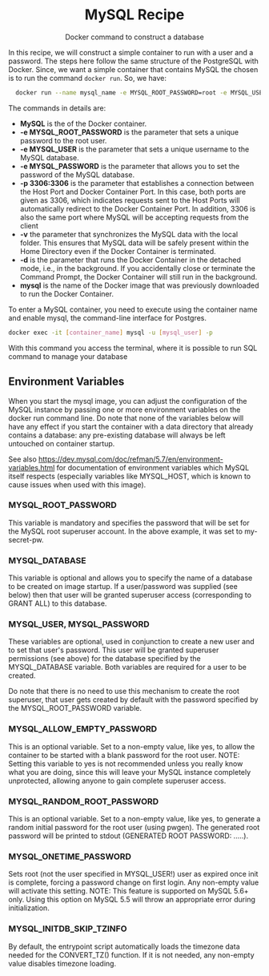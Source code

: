 <h1 align = 'center'>MySQL Recipe</h1>
<p align = 'center'> Docker command to construct a database</p>

In this recipe, we will construct a simple container to run with a user and a password. The steps here follow the same structure of the PostgreSQL with Docker. Since, we want a simple container that contains MySQL the chosen is to run the command `docker run`. So, we have:
 
```bash
  docker run --name mysql_name -e MYSQL_ROOT_PASSWORD=root -e MYSQL_USER=myuser -e MYSQL_PASSWORD=mypassword -p 3306:3306 -v /data:/var/lib/mysql/data -d mysql
```

The commands in details are:
- **MySQL** is the of the Docker container.
- **-e MYSQL_ROOT_PASSWORD** is the parameter that sets a unique password to the root user.
- **-e MYSQL_USER** is the parameter that sets a unique username to the MySQL database.
- **-e MYSQL_PASSWORD** is the parameter that allows you to set the password of the MySQL database.
- **-p 3306:3306** is the parameter that establishes a connection between the Host Port and Docker Container Port. In this case, both ports are given as 3306, which indicates requests sent to the Host Ports will automatically redirect to the Docker Container Port. In addition, 3306 is also the same port where MySQL will be accepting requests from the client
- **-v** the parameter that synchronizes the MySQL data with the local folder. This ensures that MySQL data will be safely present within the Home Directory even if the Docker Container is terminated.
- **-d** is the parameter that runs the Docker Container in the detached mode, i.e., in the background. If you accidentally close or terminate the Command Prompt, the Docker Container will still run in the background.
- **mysql** is the name of the Docker image that was previously downloaded to run the Docker Container.

To enter a MySQL container, you need to execute using the container name and enable mysql, the command-line interface for Postgres.
```bash
docker exec -it [container_name] mysql -u [mysql_user] -p
```
With this command you access the terminal, where it is possible to run SQL command to manage your database


## Environment Variables
When you start the mysql image, you can adjust the configuration of the MySQL instance by passing one or more environment variables on the docker run command line. Do note that none of the variables below will have any effect if you start the container with a data directory that already contains a database: any pre-existing database will always be left untouched on container startup.

See also https://dev.mysql.com/doc/refman/5.7/en/environment-variables.html for documentation of environment variables which MySQL itself respects (especially variables like MYSQL_HOST, which is known to cause issues when used with this image).

### MYSQL_ROOT_PASSWORD
This variable is mandatory and specifies the password that will be set for the MySQL root superuser account. In the above example, it was set to my-secret-pw.

### MYSQL_DATABASE
This variable is optional and allows you to specify the name of a database to be created on image startup. If a user/password was supplied (see below) then that user will be granted superuser access (corresponding to GRANT ALL) to this database.

### MYSQL_USER, MYSQL_PASSWORD
These variables are optional, used in conjunction to create a new user and to set that user's password. This user will be granted superuser permissions (see above) for the database specified by the MYSQL_DATABASE variable. Both variables are required for a user to be created.

Do note that there is no need to use this mechanism to create the root superuser, that user gets created by default with the password specified by the MYSQL_ROOT_PASSWORD variable.

### MYSQL_ALLOW_EMPTY_PASSWORD
This is an optional variable. Set to a non-empty value, like yes, to allow the container to be started with a blank password for the root user. NOTE: Setting this variable to yes is not recommended unless you really know what you are doing, since this will leave your MySQL instance completely unprotected, allowing anyone to gain complete superuser access.

### MYSQL_RANDOM_ROOT_PASSWORD
This is an optional variable. Set to a non-empty value, like yes, to generate a random initial password for the root user (using pwgen). The generated root password will be printed to stdout (GENERATED ROOT PASSWORD: .....).

### MYSQL_ONETIME_PASSWORD
Sets root (not the user specified in MYSQL_USER!) user as expired once init is complete, forcing a password change on first login. Any non-empty value will activate this setting. NOTE: This feature is supported on MySQL 5.6+ only. Using this option on MySQL 5.5 will throw an appropriate error during initialization.

### MYSQL_INITDB_SKIP_TZINFO
By default, the entrypoint script automatically loads the timezone data needed for the CONVERT_TZ() function. If it is not needed, any non-empty value disables timezone loading.
